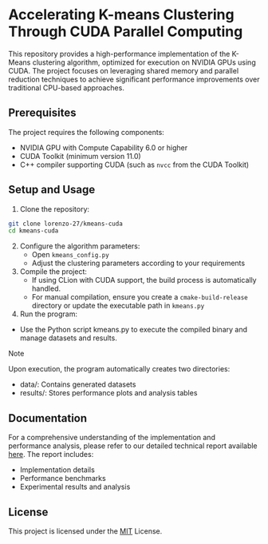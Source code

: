 # Accelerating K-means Clustering Through CUDA Parallel Computing
This repository provides a high-performance implementation of the K-Means clustering algorithm, optimized for execution on NVIDIA GPUs using CUDA. The project focuses on leveraging shared memory and parallel reduction techniques to achieve significant performance improvements over traditional CPU-based approaches.

## Prerequisites
The project requires the following components:
- NVIDIA GPU with Compute Capability 6.0 or higher
- CUDA Toolkit (minimum version 11.0)
- C++ compiler supporting CUDA (such as `nvcc` from the CUDA Toolkit)

## Setup and Usage
1. Clone the repository:
  ```bash
  git clone lorenzo-27/kmeans-cuda
  cd kmeans-cuda
  ```
2. Configure the algorithm parameters:
   - Open `kmeans_config.py`
   - Adjust the clustering parameters according to your requirements
3. Compile the project:
   - If using CLion with CUDA support, the build process is automatically handled.
   - For manual compilation, ensure you create a `cmake-build-release` directory or update the executable path in `kmeans.py`
4. Run the program:
  - Use the Python script kmeans.py to execute the compiled binary and manage datasets and results.

> [!NOTE]
> Upon execution, the program automatically creates two directories:
> - data/: Contains generated datasets
> - results/: Stores performance plots and analysis tables

## Documentation
For a comprehensive understanding of the implementation and performance analysis, please refer to our detailed technical report available <a href="https://github.com/lorenzo-27/kmeans-cuda/blob/master/TR2-kmeans.pdf">here</a>. The report includes:
- Implementation details
- Performance benchmarks
- Experimental results and analysis

## License
This project is licensed under the <a href="https://github.com/lorenzo-27/kmeans-cuda/blob/master/LICENSE" target="_blank">MIT</a> License.
